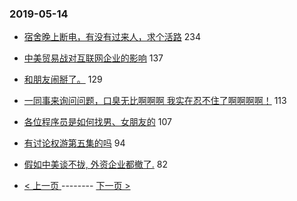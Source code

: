 ### 2019-05-14 
- [宿舍晚上断电，有没有过来人，求个活路](https://www.v2ex.com/t/563848) 234
- [中美贸易战对互联网企业的影响](https://www.v2ex.com/t/563898) 137
- [和朋友闹掰了。](https://www.v2ex.com/t/563922) 129
- [一同事来询问问题，口臭无比啊啊啊
我实在忍不住了啊啊啊啊！](https://www.v2ex.com/t/563919) 113
- [各位程序员是如何找男、女朋友的](https://www.v2ex.com/t/564044) 107
- [有讨论权游第五集的吗](https://www.v2ex.com/t/563785) 94
- [假如中美谈不拢, 外资企业都撤了.](https://www.v2ex.com/t/563878) 82 

- [ < 上一页 ](https://github.com/able8/v2ex-hot-record/blob/master/2019-05-13.md) -------- [ 下一页 > ](https://github.com/able8/v2ex-hot-record/blob/master/2019-05-15.md)
